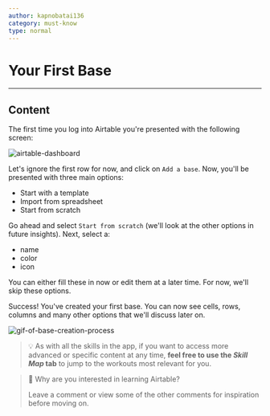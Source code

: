 ```yaml
---
author: kapnobatai136
category: must-know
type: normal
---
```


# Your First Base


---

## Content

The first time you log into Airtable you're presented with the following screen:

![airtable-dashboard](https://img.enkipro.com/89d47b7aad1f5b9ee20e2f3205e25cfe.png)

Let's ignore the first row for now, and click on `Add a base`. Now, you'll be presented with three main options:

- Start with a template
- Import from spreadsheet
- Start from scratch

Go ahead and select `Start from scratch` (we'll look at the other options in future insights). Next, select a:

- name
- color
- icon

You can either fill these in now or edit them at a later time. For now, we'll skip these options.

Success! You've created your first base. You can now see cells, rows, columns and many other options that we'll discuss later on.

![gif-of-base-creation-process](https://img.enkipro.com/c017cde7a0fc0171aec5db3b0f47a944.gif)

> 💡 As with all the skills in the app, if you want to access more advanced or specific content at any time, **feel free to use the *Skill Map* tab** to jump to the workouts most relevant for you.

> 💬 Why are you interested in learning Airtable?
> 
> Leave a comment or view some of the other comments for inspiration before moving on.

 
